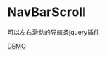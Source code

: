 NavBarScroll
============

可以左右滑动的导航条jquery插件

[DEMO](http://www.nuonuo.me/2014/09/30/%E5%8F%AF%E4%BB%A5%E5%B7%A6%E5%8F%B3%E6%BB%91%E5%8A%A8%E7%9A%84%E5%AF%BC%E8%88%AA%E6%9D%A1jquery%E6%8F%92%E4%BB%B6/)
